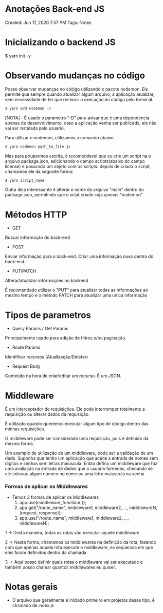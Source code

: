 # Anotações Back-end JS

Created: Jun 17, 2020 7:57 PM
Tags: Notes

# Inicializando o backend JS

$ yarn init -y

# Observando mudanças no código

 Posso observar mudanças no código utilizando o pacote nodemon. Ele permite que sempre quando atualizar algum arquivo, a aplicação atualizar, sem necessidade de ter que reiniciar a execução do código pelo terminal.

```bash
$ yarn add nodemon -D
```

[NOTA] - É usado o parametro "-D" para avisar que é uma dependencia apenas de desenvolvimento, caso a aplicação venha ser publicada, ela não vai ser instalada pelo usuario.

 Para utilizar o nodemon, utilizamos o comando abaixo.

```bash
$ yarn nodemon path_to_file.js
```

 Mas para pouparmos escrita, é recomendavel que eu crie um script na o arquivo package.json, adicionando o campo scripts(abaixo do campo license) e passando um objeto com os scripts. depois de criado o script, chamamos ele da seguinte forma:

```bash
$ yarn script_name
```

 Outra dica interessante é alterar o nome do arquivo "main" dentro do package.json, permitindo que o scipt criado seja apenas "nodemon".

# Métodos HTTP

- GET

Buscar informação do back-end

- POST

Enviar informação para o back-end. Criar uma informação nova dentro do back-end.

- PUT/PATCH

Alterar/atualizar informações no backend

É recomendado utilizar o "PUT" para atualizar todas as informações ao mesmo tempo e o método PATCH para atualizar uma unica informação

# Tipos de parametros

- Query Params / Get Params

Principalmente usado para adição de filtros e/ou paginação.

- Route Params

 Identificar recursos (Atualização/Deletar)

- Request Body

Conteúdo na hora de criar/editar um recurso. É um JSON.

# Middleware

 É um interceptador de requisições. Ele pode interromper totalmente a requisição ou alterar dados da requisição.

 É utilizado quando queremos executar algum tipo de código dentro das minhas requisições.

 O middleware pode ser considerado uma requisição, pois é definido da mesma forma.

 Um exemplo de utilização de um middleware, pode ser a validação de um dado. Suponha que tenho um aplicação que aceite a entrada de nomes sem digitos e senhas sem letras maiuscula. Então defino um middleware que faz uma avaliação na entrada de dados que o usuario forneceu, checando se ele colocou algum numero no nome ou uma letra maiuscula na senha.

### Formas de aplicar os Middlewares

- Temos 3 formas de aplicar os Middlewares
    1. app.use(middleware_function( ));
    2. app.get("/route_name", middleware1, middleware2, ..., middlewareN,  (request, response));
    3. app.use("/route_name", middleware1, middleware2, ..., middlewareN);

1 → Desta maneira, todas as rotas vão executar aquele middleware

2 → Nesta forma, chamamos os middlewares na definição da rota, fazendo com que apenas aquela rota execute o middleware, na sequencia em que eles foram definidos dentro da chamada

3 → Aqui posso definir quais rotas o middleware vai ser executado e também posso chamar quantos middlewares eu quiser.

# Notas gerais

- O arquivo que geralmente é iniciado primeiro em projetos desse tipo, é chamado de index.js